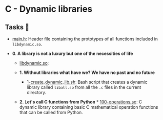 
# C - Dynamic libraries


## Tasks :page_with_curl:

* [main.h](./main.h): Header file containing the prototypes of all functions
  included in `libdynamic.so`.

* **0. A library is not a luxury but one of the necessities of life**
  * [libdynamic.so](./libdynamic.so):

  * **1. Without libraries what have we? We have no past and no future**
    * [1-create_dynamic_lib.sh](./1-create_dynamic_lib.sh): Bash script that creates a
      dynamic library called `liball.so` from all the `.c` files in the current directory.

  * **2. Let's call C functions from Python**
        * [100-operations.so](./100-operations.so): C dynamic library containing basic C
	  mathematical operation functions that can be called from Python.
